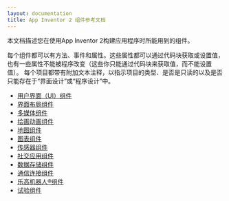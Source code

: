 ```yaml
---
layout: documentation
title: App Inventor 2 组件参考文档
---
```


本文档描述您在使用App Inventor 2构建应用程序时所能用到的组件。

每个组件都可以有方法、事件和属性。这些属性都可以通过代码块获取或设置值，也有一些属性不能被程序改变（这些你只能通过代码块来获取值，而不能设置值）。 每个项目都带有附加文本注释，以指示项目的类型、是否是只读的以及是否只能存在于“界面设计”或“程序设计”中。

* [用户界面（UI）组件](userinterface.html)
* [界面布局组件](layout.html)
* [多媒体组件](media.html)
* [绘画动画组件](animation.html)
* [地图组件](maps.html)
* [图表组件](charts.html)
* [传感器组件](sensors.html)
* [社交应用组件](social.html)
* [数据存储组件](storage.html)
* [通信连接组件](connectivity.html)
* [乐高机器人®组件](legomindstorms.html)
* [试验组件](experimental.html)


